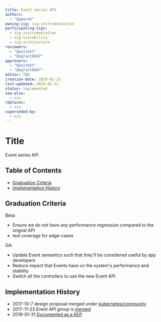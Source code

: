 ```yaml
---
title: Event series API
authors:
  - "@gmarek"
owning-sig: sig-instrumentation
participating-sigs:
  - sig-instrumentation
  - sig-scalability
  - sig-architecture
reviewers:
  - "@wojtekt"
  - "@bgrant0607"
approvers:
  - "@wojtekt"
  - "@bgrant0607"
editor: TBD
creation-date: 2019-01-31
last-updated: 2019-01-31
status: implemented
see-also:
  - n/a
replaces:
  - n/a
superseded-by:
  - n/a
---
```


# Title

Event series API

## Table of Contents

<!-- toc -->
- [Graduation Criteria](#graduation-criteria)
- [Implementation History](#implementation-history)
<!-- /toc -->

## Graduation Criteria

Beta:

- Ensure we do not have any performance regression compared to the orignal API
- test coverage for edge-cases


GA:

- Update Event semantics such that they'll be considered useful by app developers
- Reduce impact that Events have on the system's performance and stability
- Switch all the controllers to use the new Event API

## Implementation History

- 2017-10-7 design proposal merged under [kubernetes/community](https://github.com/kubernetes/community/blob/master/contributors/design-proposals/instrumentation/events-redesign.md)
- 2017-11-23 Event API group is [merged](https://github.com/kubernetes/kubernetes/pull/49112)
- 2019-01-31 [Documented as a KEP](https://github.com/kubernetes/enhancements/pull/796)
